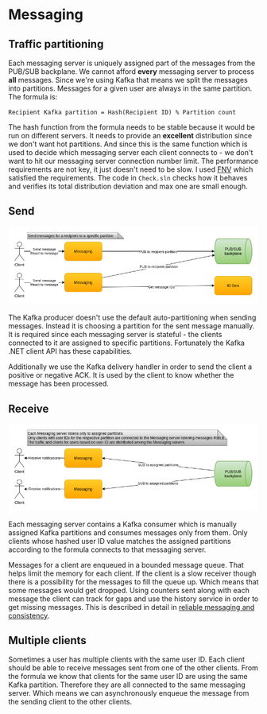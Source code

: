# Messaging

## Traffic partitioning

Each messaging server is uniquely assigned part of the messages from the PUB/SUB backplane. We cannot afford **every** messaging server to process **all** messages. Since we're using Kafka that means we split the messages into partitions. Messages for a given user are always in the same partition. The formula is:
```
Recipient Kafka partition = Hash(Recipient ID) % Partition count
```

The hash function from the formula needs to be stable because it would be run on different servers. It needs to provide an **excellent** distribution since we don't want hot partitions. And since this is the same function which is used to decide which messaging server each client connects to - we don't want to hit our messaging server connection number limit. The performance requirements are not key, it just doesn't need to be slow. I used [FNV](https://en.wikipedia.org/wiki/Fowler%E2%80%93Noll%E2%80%93Vo_hash_function) which satisfied the requirements. The code in `Check.sln` checks how it behaves and verifies its total distribution deviation and max one are small enough.

## Send

![Send messages](images/cecochat-02-message-send.png)

The Kafka producer doesn't use the default auto-partitioning when sending messages. Instead it is choosing a partition for the sent message manually. It is required since each messaging server is stateful - the clients connected to it are assigned to specific partitions. Fortunately the Kafka .NET client API has these capabilities.

Additionally we use the Kafka delivery handler in order to send the client a positive or negative ACK. It is used by the client to know whether the message has been processed.

## Receive

![Receive messages](images/cecochat-03-message-receive.png)

Each messaging server contains a Kafka consumer which is manually assigned Kafka partitions and consumes messages only from them. Only clients whose hashed user ID value matches the assigned partitions according to the formula connects to that messaging server.

Messages for a client are enqueued in a bounded message queue. That helps limit the memory for each client. If the client is a slow receiver though there is a possibility for the messages to fill the queue up. Which means that some messages would get dropped. Using counters sent along with each message the client can track for gaps and use the history service in order to get missing messages. This is described in detail in [reliable messaging and consistency](research-reliable-messaging-consistency.md).

## Multiple clients

Sometimes a user has multiple clients with the same user ID. Each client should be able to receive messages sent from one of the other clients. From the formula we know that clients for the same user ID are using the same Kafka partition. Therefore they are all connected to the same messaging server. Which means we can asynchronously enqueue the message from the sending client to the other clients.
